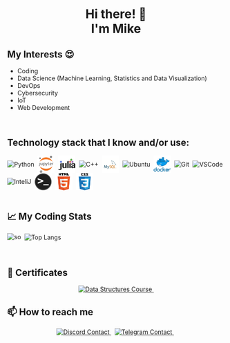 <h1 align="center">Hi there! 👋 <br/>I'm <b>Mike</b></h1>

## My Interests :heart_eyes:<br>

- Coding
- Data Science (Machine Learning, Statistics and Data Visualization)
- DevOps
- Cybersecurity
- IoT
- Web Development

<br/>

## Technology stack that I know and/or use:
<div align="left" style="height: auto;">
  <img alt = 'Python' align = 'center' width='40px' src="https://user-images.githubusercontent.com/55111154/100546857-8ba9c700-3289-11eb-9627-ae469441946b.png"/>&nbsp;
  <img alt = 'Jupyter' align = 'center' width='40px' src="https://raw.githubusercontent.com/github/explore/master/topics/jupyter-notebook/jupyter-notebook.png"/>&nbsp; 
  <img alt = 'Julia' align = 'center' width='40px' src="https://raw.githubusercontent.com/github/explore/master/topics/julia/julia.png"/>&nbsp;
  <img alt = "C++" align = "center" width='40px' src="https://user-images.githubusercontent.com/55111154/100549944-5f4b7600-329c-11eb-8d47-a3d5f47bd248.png"/>&nbsp;
  <img alt="MySQL" align="center" width='40px' src="https://raw.githubusercontent.com/github/explore/master/topics/mysql/mysql.png"/>&nbsp;
  <img alt="Ubuntu" align="center" width='40px' src="https://user-images.githubusercontent.com/25181517/186884153-99edc188-e4aa-4c84-91b0-e2df260ebc33.png" title="Ubuntu"/>&nbsp;
  <img alt="Docker" align="center" width='40px' src="https://raw.githubusercontent.com/github/explore/master/topics/docker/docker.png" />&nbsp;
  <img alt="Git" align="center" width='40px' src= "https://user-images.githubusercontent.com/55111154/100549956-74280980-329c-11eb-8b47-62b3ea97e5ca.png"/>&nbsp;
  <img alt="VSCode" align="center" width='40px' src= "https://user-images.githubusercontent.com/55111154/100549504-41304680-3299-11eb-811c-570aae79deba.png"/>&nbsp;
  <img alt="InteliJ" align="center" width='40px' src="https://user-images.githubusercontent.com/25181517/192108890-200809d1-439c-4e23-90d3-b090cf9a4eea.png" title="InteliJ"/>&nbsp;
  <img alt="Terminal" align="center" width='40px' src="https://raw.githubusercontent.com/github/explore/master/topics/terminal/terminal.png"/>&nbsp;
  <img alt="HTML5" align="center" width='40px' src="https://raw.githubusercontent.com/github/explore/master/topics/html/html.png"/>&nbsp;
  <img alt="CSS3" align="center" width='40px' src="https://raw.githubusercontent.com/github/explore/master/topics/css/css.png"/>&nbsp;
</div>

<br style="clear:both"/>


## &#x1f4c8; My Coding Stats

<p align="left"> 
<img alt="so" src="https://github-readme-streak-stats.herokuapp.com/?user=mrzdev&show_icons=true&include_all_commits=true&theme=dark&hide_border=true"/>&nbsp;
<img alt="Top Langs" align="center" src="https://github-readme-stats.vercel.app/api/top-langs/?username=mrzdev&layout=compact&theme=dark&hide_border=true"/>&nbsp;
</p>    

<!--START_SECTION:waka-->
<!--END_SECTION:waka-->    

<br/>

## 🌱 Certificates

<p align='center'>
  <a href="https://stepik.org/cert/2114932?lang=en">
    <img alt="Data Structures Course" src="https://img.shields.io/badge/Stepik-Data%20Structures-blue.svg"/>&nbsp;
  </a>
</p>

## 📫 How to reach me
<p align='center'>
    <a href="https://discordapp.com/users/210484897628946432">
    <img alt="Discord Contact" src="https://img.shields.io/badge/Discord-7289DA?style=for-the-badge&logo=discord&logoColor=white"/>
    </a>&nbsp;
    <a href="https://t.me/itsmemrz">
    <img alt="Telegram Contact" src="https://img.shields.io/badge/Telegram-2CA5E0?style=for-the-badge&logo=telegram&logoColor=white"/>
    </a>&nbsp;
</p>
